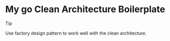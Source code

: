# My go Clean Architecture Boilerplate

> [!TIP]
> Use factory design pattern to work well with the clean architecture.